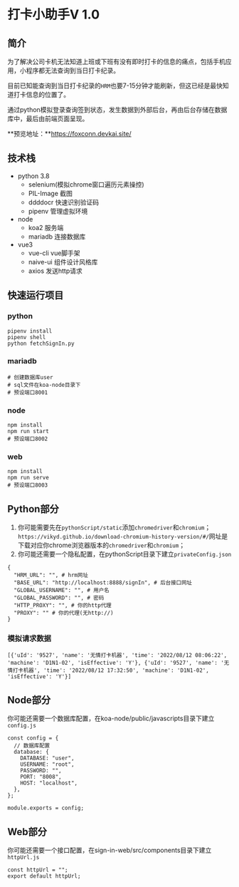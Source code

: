 # 打卡小助手V 1.0

## 简介

为了解决公司卡机无法知道上班或下班有没有即时打卡的信息的痛点，包括手机应用，小程序都无法查询到当日打卡纪录。

目前已知能查询到当日打卡纪录的`HRM`也要7-15分钟才能刷新，但这已经是最快知道打卡信息的位置了。

通过python模拟登录查询签到状态，发生数据到外部后台，再由后台存储在数据库中，最后由前端页面呈现。

**预览地址：**https://foxconn.devkai.site/

## 技术栈

- python 3.8
  - selenium(模拟chrome窗口遍历元素操控)
  - PIL-Image 截图
  - ddddocr 快速识别验证码
  - pipenv 管理虚拟环境
- node
  - koa2 服务端
  - mariadb 连接数据库
- vue3
  - vue-cli vue脚手架
  - naive-ui 组件设计风格库
  - axios 发送http请求

## 快速运行项目

### python

```
pipenv install
pipenv shell
python fetchSignIn.py
```

### mariadb

```
# 创建数据库user
# sql文件在koa-node目录下
# 预设端口8001
```

### node

```
npm install
npm run start
# 预设端口8002
```

### web

```
npm install
npm run serve
# 预设端口8003
```



## Python部分

1. 你可能需要先在`pythonScript/static`添加`chromedriver`和`chromium`；`https://vikyd.github.io/download-chromium-history-version/#/`网址是下载对应你chrome浏览器版本的`chromedriver`和`chromium`；
2. 你可能还需要一个隐私配置，在pythonScript目录下建立`privateConfig.json`

```
{
  "HRM_URL": "", # hrm网址
  "BASE_URL": "http://localhost:8888/signIn", # 后台接口网址
  "GLOBAL_USERNAME": "", # 用户名
  "GLOBAL_PASSWORD": "", # 密码
  "HTTP_PROXY": "", # 你的http代理
  "PROXY": "" # 你的代理(无http://)
}
```



### 模拟请求数据

```
[{'uId': '9527', 'name': '无情打卡机器', 'time': '2022/08/12 08:06:22', 'machine': 'D1N1-02', 'isEffective': 'Y'}, {'uId': '9527', 'name': '无情打卡机器', 'time': '2022/08/12 17:32:50', 'machine': 'D1N1-02', 'isEffective': 'Y'}]
```

## Node部分

你可能还需要一个数据库配置，在koa-node/public/javascripts目录下建立`config.js`

```
const config = {
  // 数据库配置
  database: {
    DATABASE: "user",
    USERNAME: "root",
    PASSWORD: "",
    PORT: "8008",
    HOST: "localhost",
  },
};

module.exports = config;
```

## Web部分

你可能还需要一个接口配置，在sign-in-web/src/components目录下建立`httpUrl.js`

```
const httpUrl = "";
export default httpUrl;
```

